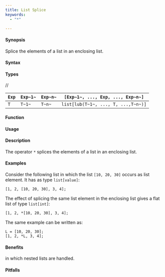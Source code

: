 ```yaml
---
title: List Splice
keywords:
  - "*"

---
```


#### Synopsis

Splice the elements of a list in an enclosing list.

#### Syntax

#### Types

//


|`Exp` | `Exp~1~`|  `Exp~n~` | `[Exp~1~, ..., Exp, ..., Exp~n~]`  |
| --- | --- | --- | --- |
|`T`   | `T~1~`  |  `T~n~`   | `list[lub(T~1~, ..., T, ...,T~n~)]`     |


#### Function
       
#### Usage

#### Description

The operator `*` splices the elements of a list in an enclosing list.

#### Examples

Consider the following list in which the list `[10, 20, 30]` occurs as list element. It has as type `list[value]`:
```rascal-shell
[1, 2, [10, 20, 30], 3, 4];
```
The effect of splicing the same list element in the enclosing list gives a flat list of type `list[int]`:
```rascal-shell,continue
[1, 2, *[10, 20, 30], 3, 4];
```
The same example can be written as:
```rascal-shell,continue
L = [10, 20, 30];
[1, 2, *L, 3, 4];
```

#### Benefits

in which nested lists are handled.

#### Pitfalls

